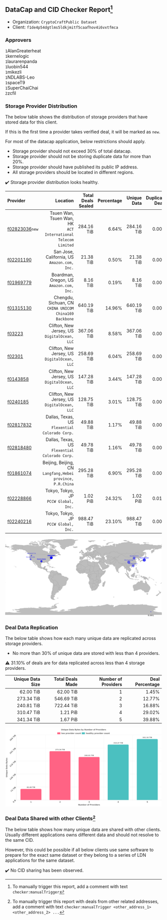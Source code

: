 ## DataCap and CID Checker Report[^1]
 - Organization: `CryptoCraftPublic Dataset`
 - Client: `f1de4p54dgtlms5ldkjmitf5caafhov4i6vxtfmca`
### Approvers
`1`AlanGreaterheat<br/>`1`kernelogic<br/>`1`laurarenpanda<br/>`1`luobin544<br/>`1`mikezli<br/>`1`NDLABS-Leo<br/>`1`spaceT9<br/>`1`SuperChaiChai<br/>`2`zcfil


### Storage Provider Distribution
The below table shows the distribution of storage providers that have stored data for this client.

If this is the first time a provider takes verified deal, it will be marked as `new`.

For most of the datacap application, below restrictions should apply.
 - Storage provider should not exceed 30% of total datacap.
 - Storage provider should not be storing duplicate data for more than 20%.
 - Storage provider should have published its public IP address.
 - All storage providers should be located in different regions.

✔️ Storage provider distribution looks healthy.

| Provider                                                    |                                                         Location | Total Deals Sealed | Percentage | Unique Data | Duplicate Deals |
| :---------------------------------------------------------- | ---------------------------------------------------------------: | -----------------: | ---------: | ----------: | --------------: |
| [f02823036](https://filfox.info/en/address/f02823036)`new`  | Tsuen Wan, Tsuen Wan, HK<br/>`ACT International Telecom Limited` |         284.16 TiB |      6.64% |  284.16 TiB |           0.00% |
| [f02201190](https://filfox.info/en/address/f02201190)       |                  San Jose, California, US<br/>`Amazon.com, Inc.` |          21.38 TiB |      0.50% |   21.38 TiB |           0.00% |
| [f01969779](https://filfox.info/en/address/f01969779)       |                      Boardman, Oregon, US<br/>`Amazon.com, Inc.` |           8.16 TiB |      0.19% |    8.16 TiB |           0.00% |
| [f01315130](https://filfox.info/en/address/f01315130)       |        Chengdu, Sichuan, CN<br/>`CHINA UNICOM China169 Backbone` |         640.19 TiB |     14.96% |  640.19 TiB |           0.00% |
| [f03223](https://filfox.info/en/address/f03223)             |                  Clifton, New Jersey, US<br/>`DigitalOcean, LLC` |         367.06 TiB |      8.58% |  367.06 TiB |           0.00% |
| [f02301](https://filfox.info/en/address/f02301)             |                  Clifton, New Jersey, US<br/>`DigitalOcean, LLC` |         258.69 TiB |      6.04% |  258.69 TiB |           0.00% |
| [f0143858](https://filfox.info/en/address/f0143858)         |                  Clifton, New Jersey, US<br/>`DigitalOcean, LLC` |         147.28 TiB |      3.44% |  147.28 TiB |           0.00% |
| [f0240185](https://filfox.info/en/address/f0240185)         |                  Clifton, New Jersey, US<br/>`DigitalOcean, LLC` |         128.75 TiB |      3.01% |  128.75 TiB |           0.00% |
| [f02817832](https://filfox.info/en/address/f02817832)       |                Dallas, Texas, US<br/>`Flexential Colorado Corp.` |          49.88 TiB |      1.17% |   49.88 TiB |           0.00% |
| [f02818480](https://filfox.info/en/address/f02818480)       |                Dallas, Texas, US<br/>`Flexential Colorado Corp.` |          49.78 TiB |      1.16% |   49.78 TiB |           0.00% |
| [f01861074](https://filfox.info/en/address/f01861074)       |    Beijing, Beijing, CN<br/>`Langfang,Hebei province, P.R.China` |         295.28 TiB |      6.90% |  295.28 TiB |           0.00% |
| [f02228866](https://filfox.info/en/address/f02228866)       |                         Tokyo, Tokyo, JP<br/>`PCCW Global, Inc.` |           1.02 PiB |     24.32% |    1.02 PiB |           0.01% |
| [f02240216](https://filfox.info/en/address/f02240216)       |                         Tokyo, Tokyo, JP<br/>`PCCW Global, Inc.` |         988.47 TiB |     23.10% |  988.47 TiB |           0.00% |

<img src="https://raw.githubusercontent.com/data-preservation-programs/filplus-checker-assets/main/filecoin-project/filecoin-plus-large-datasets/issues/2149/1704349442576.png"/>

### Deal Data Replication
The below table shows how each many unique data are replicated across storage providers.

- No more than 30% of unique data are stored with less than 4 providers.

⚠️ 31.10% of deals are for data replicated across less than 4 storage providers.

| Unique Data Size | Total Deals Made | Number of Providers | Deal Percentage |
| ---------------: | ---------------: | ------------------: | --------------: |
|        62.00 TiB |        62.00 TiB |                   1 |           1.45% |
|       273.34 TiB |       546.69 TiB |                   2 |          12.77% |
|       240.81 TiB |       722.44 TiB |                   3 |          16.88% |
|       310.47 TiB |         1.21 PiB |                   4 |          29.02% |
|       341.34 TiB |         1.67 PiB |                   5 |          39.88% |

<img src="https://raw.githubusercontent.com/data-preservation-programs/filplus-checker-assets/main/filecoin-project/filecoin-plus-large-datasets/issues/2149/1704349443335.png"/>

### Deal Data Shared with other Clients[^3]
The below table shows how many unique data are shared with other clients.
Usually different applications owns different data and should not resolve to the same CID.

However, this could be possible if all below clients use same software to prepare for the exact same dataset or they belong to a series of LDN applications for the same dataset.

✔️ No CID sharing has been observed.

[^1]: To manually trigger this report, add a comment with text `checker:manualTrigger`

[^2]: Deals from those addresses are combined into this report as they are specified with `checker:manualTrigger`

[^3]: To manually trigger this report with deals from other related addresses, add a comment with text `checker:manualTrigger <other_address_1> <other_address_2> ...`

